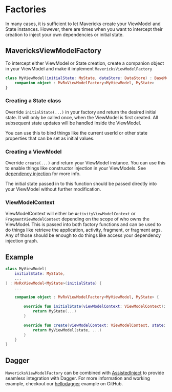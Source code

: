 # Factories
In many cases, it is sufficient to let Mavericks create your ViewModel and State instances. However, there are times when you want to intercept their creation to inject your own dependencies or initial state.

## MavericksViewModelFactory
To intercept either ViewModel or State creation, create a companion object in your ViewModel and make it implement `MavericksViewModelFactory`
```kotlin
class MyViewModel(initialState: MyState, dataStore: DataStore) : BaseMvRxViewModel(initialState, debugMode = true) {
    companion object : MvRxViewModelFactory<MyViewModel, MyState>
}
```

### Creating a State class
Override `initialState(...)` in your factory and return the desired initial state. It will only be called once, when the ViewModel is first created. All subsequent state updates will be handled inside the ViewModel.

You can use this to bind things like the current userId or other state properties that can be set as initial values.

### Creating a ViewModel
Override `create(...)` and return your ViewModel instance. You can use this to enable things like constructor injection in your ViewModels. See [dependency injection](dependency-injection.md) for more info.

The initial state passed in to this function should be passed directly into your ViewModel without further modification.

### ViewModelContext
ViewModelContext will either be `ActivityViewModelContext` or `FragmentViewModelContext` depending on the scope of who owns the ViewModel. This is passed into both factory functions and can be used to do things like retrieve the application, activity, fragment, or fragment args. Any of those should be enough to do things like access your dependency injection graph.

## Example

```kotlin
class MyViewModel(
    initialState: MyState,
    ...
) : MvRxViewModel<MyState>(initialState) {
    ...

    companion object : MvRxViewModelFactory<MyViewModel, MyState> {

        override fun initialState(viewModelContext: ViewModelContext): MyState {
            return MyState(...)
        }

        override fun create(viewModelContext: ViewModelContext, state: MyState): MyViewModel {
            return MyViewModel(state, ...)
        }
    }
}

```

## Dagger
`MavericksViewModelFactory` can be combined with [AssistedInject](https://github.com/square/AssistedInject) to provide seamless integration with Dagger.
For more information and working example, checkout our [hellodagger](https://github.com/airbnb/MvRx/tree/master/hellodagger) example on GitHub.